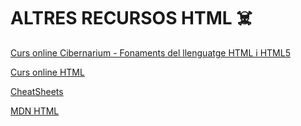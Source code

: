 # ALTRES RECURSOS **HTML ☠️**

[Curs online Cibernarium - Fonaments del llenguatge HTML i HTML5](https://cibernarium.barcelonactiva.cat/web/guest/ficha-actividad?activityId=1121789)

[Curs online HTML](https://www.codecademy.com/learn/learn-html)

[CheatSheets](https://overapi.com/html)

[MDN HTML](https://developer.mozilla.org/en-US/docs/Web/HTML)